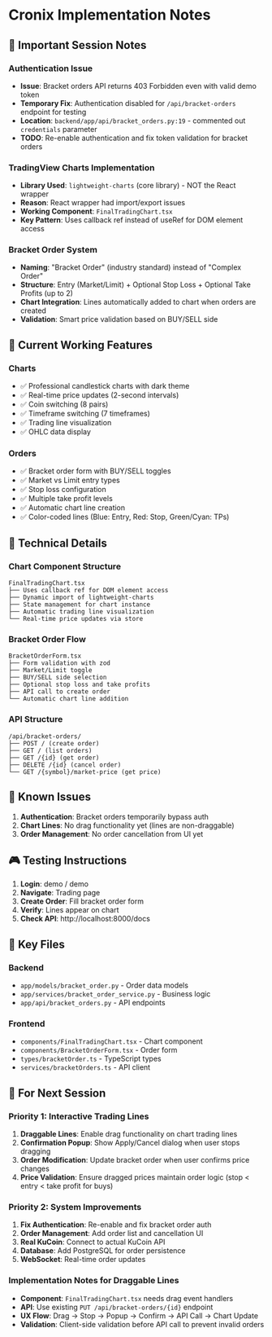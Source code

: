 # Cronix Implementation Notes

## 🚨 Important Session Notes

### Authentication Issue
- **Issue**: Bracket orders API returns 403 Forbidden even with valid demo token
- **Temporary Fix**: Authentication disabled for `/api/bracket-orders` endpoint for testing
- **Location**: `backend/app/api/bracket_orders.py:19` - commented out `credentials` parameter
- **TODO**: Re-enable authentication and fix token validation for bracket orders

### TradingView Charts Implementation
- **Library Used**: `lightweight-charts` (core library) - NOT the React wrapper
- **Reason**: React wrapper had import/export issues
- **Working Component**: `FinalTradingChart.tsx`
- **Key Pattern**: Uses callback ref instead of useRef for DOM element access

### Bracket Order System
- **Naming**: "Bracket Order" (industry standard) instead of "Complex Order"
- **Structure**: Entry (Market/Limit) + Optional Stop Loss + Optional Take Profits (up to 2)
- **Chart Integration**: Lines automatically added to chart when orders are created
- **Validation**: Smart price validation based on BUY/SELL side

## 🎯 Current Working Features

### Charts
- ✅ Professional candlestick charts with dark theme
- ✅ Real-time price updates (2-second intervals)
- ✅ Coin switching (8 pairs)
- ✅ Timeframe switching (7 timeframes)
- ✅ Trading line visualization
- ✅ OHLC data display

### Orders
- ✅ Bracket order form with BUY/SELL toggles
- ✅ Market vs Limit entry types
- ✅ Stop loss configuration
- ✅ Multiple take profit levels
- ✅ Automatic chart line creation
- ✅ Color-coded lines (Blue: Entry, Red: Stop, Green/Cyan: TPs)

## 🔧 Technical Details

### Chart Component Structure
```
FinalTradingChart.tsx
├── Uses callback ref for DOM element access
├── Dynamic import of lightweight-charts
├── State management for chart instance
├── Automatic trading line visualization
└── Real-time price updates via store
```

### Bracket Order Flow
```
BracketOrderForm.tsx
├── Form validation with zod
├── Market/Limit toggle
├── BUY/SELL side selection
├── Optional stop loss and take profits
├── API call to create order
└── Automatic chart line addition
```

### API Structure
```
/api/bracket-orders/
├── POST / (create order)
├── GET / (list orders)
├── GET /{id} (get order)
├── DELETE /{id} (cancel order)
└── GET /{symbol}/market-price (get price)
```

## 🐛 Known Issues

1. **Authentication**: Bracket orders temporarily bypass auth
2. **Chart Lines**: No drag functionality yet (lines are non-draggable)
3. **Order Management**: No order cancellation from UI yet

## 🎮 Testing Instructions

1. **Login**: demo / demo
2. **Navigate**: Trading page
3. **Create Order**: Fill bracket order form
4. **Verify**: Lines appear on chart
5. **Check API**: http://localhost:8000/docs

## 📁 Key Files

### Backend
- `app/models/bracket_order.py` - Order data models
- `app/services/bracket_order_service.py` - Business logic
- `app/api/bracket_orders.py` - API endpoints

### Frontend
- `components/FinalTradingChart.tsx` - Chart component
- `components/BracketOrderForm.tsx` - Order form
- `types/bracketOrder.ts` - TypeScript types
- `services/bracketOrders.ts` - API client

## 🔄 For Next Session

### Priority 1: Interactive Trading Lines
1. **Draggable Lines**: Enable drag functionality on chart trading lines
2. **Confirmation Popup**: Show Apply/Cancel dialog when user stops dragging
3. **Order Modification**: Update bracket order when user confirms price changes
4. **Price Validation**: Ensure dragged prices maintain order logic (stop < entry < take profit for buys)

### Priority 2: System Improvements
1. **Fix Authentication**: Re-enable and fix bracket order auth
2. **Order Management**: Add order list and cancellation UI
3. **Real KuCoin**: Connect to actual KuCoin API
4. **Database**: Add PostgreSQL for order persistence
5. **WebSocket**: Real-time order updates

### Implementation Notes for Draggable Lines
- **Component**: `FinalTradingChart.tsx` needs drag event handlers
- **API**: Use existing `PUT /api/bracket-orders/{id}` endpoint
- **UX Flow**: Drag → Stop → Popup → Confirm → API Call → Chart Update
- **Validation**: Client-side validation before API call to prevent invalid orders